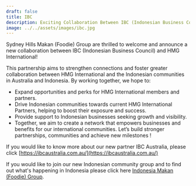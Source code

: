 ```yaml
---
draft: false
title: IBC
description: Exciting Collaboration Between IBC (Indonesian Business Council) and HMG International
image: ../../assets/images/ibc.jpg
---
```


Sydney Hills Makan (Foodie) Group are thrilled to welcome and announce a new collaboration between IBC (Indonesian Business Council) and HMG International!

This partnership aims to strengthen connections and foster greater collaboration between HMG International and the Indonesian communities in Australia and Indonesia. By working together, we hope to:

- Expand opportunities and perks for HMG International members and partners.
- Drive Indonesian communities towards current HMG International Partners, helping to boost their exposure and success.
- Provide support to Indonesian businesses seeking growth and visibility.
- Together, we aim to create a network that empowers businesses and benefits for our international communities. Let’s build stronger partnerships, communities and achieve new milestones !

If you would like to know more about our new partner IBC Australia, please click [https://ibcaustralia.com.au/](https://ibcaustralia.com.au/)

If you would like to join our new Indonesian community group and to find out what's happening in Indonesia please click here [Indonesia Makan (Foodie) Group](https://www.facebook.com/groups/indonesiafoodiegroup).
